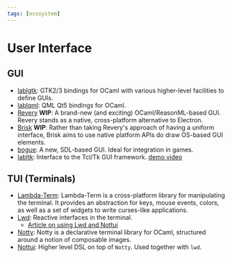 ```yaml
---
tags: [ecosystem]
---
```


# User Interface

## GUI

* [lablgtk](http://lablgtk.forge.ocamlcore.org/):
GTK2/3 bindings for OCaml with various higher-level facilities to define GUIs.
* [lablqml](https://github.com/Kakadu/lablqml):
QML Qt5 bindings for OCaml.
* [Revery](https://github.com/revery-ui/revery) **WIP**:
A brand-new (and exciting) OCaml/ReasonML-based GUI.
Revery stands as a native, cross-platform alternative to Electron.
* [Brisk](https://github.com/briskml/brisk) **WIP**:
Rather than taking Revery's approach of having a uniform interface,
Brisk aims to use native platform APIs do draw OS-based GUI elements.
* [bogue](https://github.com/sanette/bogue):
A new, SDL-based GUI. Ideal for integration in games.
* [labltk](https://forge.ocamlcore.org/projects/labltk/):
Interface to the Tcl/Tk GUI framework.
[demo video](https://youtu.be/isFLxnDooL8)

## TUI (Terminals)
* [Lambda-Term](https://github.com/ocaml-community/lambda-term):
Lambda-Term is a cross-platform library for manipulating the terminal.
It provides an abstraction for keys, mouse events, colors, as well as a set of widgets to write curses-like applications.
* [Lwd](https://github.com/let-def/lwd):
Reactive interfaces in the terminal.
  * [Article on using Lwd and Nottui](https://tarides.com/blog/2020-09-24-building-portable-user-interfaces-with-nottui-and-lwd)
* [Notty](https://github.com/pqwy/notty):
Notty is a declarative terminal library for OCaml, structured around a notion of composable images.
* [Nottui](https://github.com/let-def/lwd/tree/master/lib/nottui):
Higher level DSL on top of `Notty`. Used together with `lwd`.
